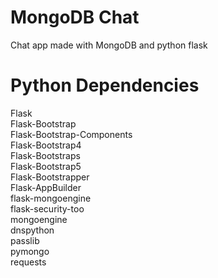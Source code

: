 # MongoDB Chat
Chat app made with MongoDB and python flask

# Python Dependencies
Flask  
Flask-Bootstrap  
Flask-Bootstrap-Components  
Flask-Bootstrap4  
Flask-Bootstraps  
Flask-Bootstrap5  
Flask-Bootstrapper  
Flask-AppBuilder  
flask-mongoengine  
flask-security-too  
mongoengine  
dnspython  
passlib  
pymongo  
requests  

